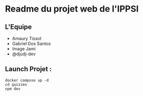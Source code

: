# Readme du projet web de l'IPPSI

## L'Equipe
- Amaury Tissot
- Gabriel Dos Santos
- Image Jami
- @djudj-dev

## Launch Projet :

```
docker compose up -d
cd quizzeo
npm dev
```